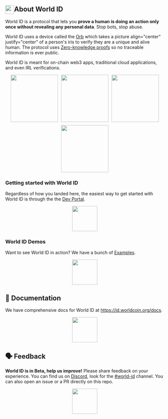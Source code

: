 <!-- The contents of this file are inserted to all World ID repositories to provide general context on World ID. -->

## <img align="left" width="28" height="28" src="https://raw.githubusercontent.com/worldcoin/world-id-docs/main/public/images/shared-readme/readme-orb.png" alt="" style="margin-right: 0;" /> About World ID

World ID is a protocol that lets you **prove a human is doing an action only once without revealing any personal data**. Stop bots, stop abuse.

World ID uses a device called the [Orb](https://worldcoin.org/how-the-launch-works) which takes a picture align="center" justify="center" of a person's iris to verify they are a unique and alive human. The protocol uses [Zero-knowledge proofs](https://id.worldcoin.org/zkp) so no traceable information is ever public.

World ID is meant for on-chain web3 apps, traditional cloud applications, and even IRL verifications.


<style type="text/css">
  .diagram {
    display:flex;
    justify-content:center;
    flex-wrap:wrap;
    gap: 10px;
  }
</style>

<div class="diagram" style="display:flex;width:100%;justify-items:between;">
  <picture align="center" justify="center">
    <source media="(prefers-color-scheme: dark)" srcset="./public/images/shared-readme/diagram-dark-1.png" />
    <source media="(prefers-color-scheme: light)" srcset="./public/images/shared-readme/diagram-light-1.png" />
    <img width="150px"  />
  </picture align="center" justify="center">

  <picture align="center" justify="center">
    <source media="(prefers-color-scheme: dark)" srcset="./public/images/shared-readme/diagram-dark-2.png" />
    <source media="(prefers-color-scheme: light)" srcset="./public/images/shared-readme/diagram-light-2.png" />
    <img width="150px"  />
  </picture align="center" justify="center">

  <picture align="center" justify="center">
    <source media="(prefers-color-scheme: dark)" srcset="./public/images/shared-readme/diagram-dark-3.png" />
    <source media="(prefers-color-scheme: light)" srcset="./public/images/shared-readme/diagram-light-3.png" />
    <img width="150px"  />
  </picture align="center" justify="center">

  <picture align="center" justify="center">
    <source media="(prefers-color-scheme: dark)" srcset="./public/images/shared-readme/diagram-dark-4.png" />
    <source media="(prefers-color-scheme: light)" srcset="./public/images/shared-readme/diagram-light-4.png" />
    <img width="150px"  />
  </picture align="center" justify="center">
</div>

### Getting started with World ID

Regardless of how you landed here, the easiest way to get started with World ID is through the the [Dev Portal](https://developer.worldcoin.org).

<a href="https://developer.worldcoin.org">
  <p align="center">
    <picture align="center" justify="center">
      <source media="(prefers-color-scheme: dark)" srcset="./public/images/shared-readme/get-started-dark.png" />
      <source media="(prefers-color-scheme: light)" srcset="./public/images/shared-readme/get-started-light.png" />
      <img height="80px" />
    </picture align="center" justify="center">
  </p>
</a>

### World ID Demos

Want to see World ID in action? We have a bunch of [Examples](https://id.worldcoin.org/examples).

<a href="https://id.worldcoin.org/examples">
<p align="center">
  <picture align="center" justify="center">
    <source media="(prefers-color-scheme: dark)" srcset="./public/images/shared-readme/get-started-dark.png" />
    <source media="(prefers-color-scheme: light)" srcset="./public/images/shared-readme/get-started-light.png" />
    <img height="80px"  />
  </picture align="center" justify="center">
</p>
</a>

## 📄 Documentation

We have comprehensive docs for World ID at https://id.worldcoin.org/docs.

<a href="https://id.worldcoin.org/docs">
  <p align="center">
    <picture align="center" justify="center">
      <source media="(prefers-color-scheme: dark)" srcset="./public/images/shared-readme/visit-documentation-dark.png" />
      <source media="(prefers-color-scheme: light)" srcset="./public/images/shared-readme/visit-documentation-light.png" />
      <img height="80px" />
    </picture align="center" justify="center">
  </p>
</a>

## 🗣 Feedback

**World ID is in Beta, help us improve!** Please share feedback on your experience. You can find us on [Discord](https://discord.gg/worldcoin), look for the [#world-id](https://discord.com/channels/956750052771127337/968523914638688306) channel. You can also open an issue or a PR directly on this repo.

<a href="https://discord.gg/worldcoin">
  <p align="center">
    <picture align="center" justify="center">
      <source media="(prefers-color-scheme: dark)" srcset="./public/images/shared-readme/join-discord-dark.png" />
      <source media="(prefers-color-scheme: light)" srcset="./public/images/shared-readme/join-discord-light.png" />
      <img height="80px" />
    </picture align="center" justify="center">
  </p>
</a>
